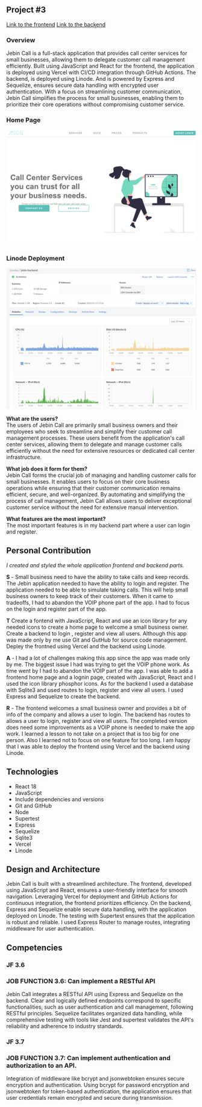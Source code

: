 ## Project #3
[Link to the frontend](https://github.com/ejero/Jebin-call)
[Link to the backend](https://github.com/ejero/Jebin-Backend)

### Overview
Jebin Call is a full-stack application that provides call center services for small businesses, allowing them to delegate customer call management efficiently. Built using JavaScript and React for the frontend, the application is deployed using Vercel with CI/CD integration through GitHub Actions. The backend, is deployed using Linode. And is powered by Express and Sequelize, ensures secure data handling with encrypted user authentication. With a focus on streamlining customer communication, Jebin Call simplifies the process for small businesses, enabling them to prioritize their core operations without compromising customer service.


### Home Page
![Home Page](Jebin-dp.png)
### Linode Deployment
![Backend Page](deployment.png)    

**What are the users?**  
The users of Jebin Call are primarily small business owners and their employees who seek to streamline and simplify their customer call management processes. These users benefit from the application's call center services, allowing them to delegate and manage customer calls efficiently without the need for extensive resources or dedicated call center infrastructure.  

**What job does it form for them?**  
Jebin Call forms the crucial job of managing and handling customer calls for small businesses. It enables users to focus on their core business operations while ensuring that their customer communication remains efficient, secure, and well-organized. By automating and simplifying the process of call management, Jebin Call allows users to deliver exceptional customer service without the need for extensive manual intervention.

**What features are the most important?**  
The most important features is in my backend part where a user can login and register.  

## Personal Contribution  
_I created and styled the whole application frontend and backend parts._  

**S** - Small business need to have the ability to take calls and keep records. The Jebin application needed to have the ability to login and register. The application needed to be able to simulate taking calls. This will help small business owners to keep track of their customers. When it came to tradeoffs, I had to abandon the VOIP phone part of the app. I had to focus on the login and register part of the app.  

**T** Create a fontend with JavaScript, React and use an icon library for any needed icons to create a home page to welcome a small business owner. Create a backend to login , register and view all users. Although this app was made only by me use Git and GutHub for source code management.  Depley the frontned using Vercel and the backend using Linode.  

**A** - I had a lot of challenges making this app since the app was made only by me. The biggest issue I had was trying to get the VOIP phone work. As time went by I had to abandon the VOIP part of the app. I was able to add a frontend home page and a lognin page, created with JavaScript, React and I used the icon library phosphor icons. As for the backend I used a database with Sqlite3 and used routes to login, register and view all users. I used Express and Sequelize to create the backend.  

**R** - The frontend welcomes a small business owner and provides a bit of info of the company and allows a user to login. The backend has routes to allows a user to login, register and view all users. The completed version does need some improvements as a VOIP phone is needed to make the app work. I learned a lesson to not take on a project that is too big for one person. Also I learned not to focus on one feature for too long. I am happy that I was able to deploy the frontend using Vercel and the backend using Linode.


## Technologies
- React 18
- JavaScript
- Include dependencies and versions
- Git and GitHub
- Node
- Supertest
- Express
- Sequelize
- Sqlite3
- Vercel
- Linode

## Design and Architecture
Jebin Call is built with a streamlined architecture. The frontend, developed using JavaScript and React, ensures a user-friendly interface for smooth navigation. Leveraging Vercel for deployment and GitHub Actions for continuous integration, the frontend prioritizes efficiency. On the backend, Express and Sequelize enable secure data handling, with the application deployed on Linode. The testing with Supertest ensures that the application is robust and reliable.  I used Express Router to manage routes, integrating middleware for user authentication. 


## Competencies
### JF 3.6
### JOB FUNCTION 3.6: Can implement a RESTful API  
Jebin Call integrates a RESTful API using Express and Sequelize on the backend. Clear and logically defined endpoints correspond to specific functionalities, such as user authentication and call management, following RESTful principles. Sequelize facilitates organized data handling, while comprehensive testing with tools like Jest and supertest validates the API's reliability and adherence to industry standards.


### JF 3.7
### JOB FUNCTION 3.7: Can implement authentication and authorization to an API.
 Integration of middleware like bcrypt and jsonwebtoken ensures secure encryption and authentication. Using bcrypt for password encryption and jsonwebtoken for token-based authentication, the application ensures that user credentials remain encrypted and secure during transmission.
